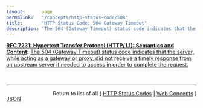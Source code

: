 ```yaml
---
layout:      page
permalink:   "/concepts/http-status-code/504"
title:       "HTTP Status Code: 504 Gateway Timeout"
description: "The 504 (Gateway Timeout) status code indicates that the server, while acting as a gateway or proxy, did not receive a timely response from an upstream server it needed to access in order to complete the request."
---
```


**[RFC 7231: Hypertext Transfer Protocol (HTTP/1.1): Semantics and Content](/specs/IETF/RFC/7231 "The Hypertext Transfer Protocol (HTTP) is an application-level protocol for distributed, collaborative, hypertext information systems. This document defines the semantics of HTTP/1.1 messages as expressed by request methods, request header fields, response status codes, and response header fields, along with the payload of messages (metadata and body content) and mechanisms for content negotiation."):** [The 504 (Gateway Timeout) status code indicates that the server, while acting as a gateway or proxy, did not receive a timely response from an upstream server it needed to access in order to complete the request.](http://tools.ietf.org/html/rfc7231#section-6.6.5 "Read documentation for HTTP Status Code &#34;504&#34;")

<br/>
<hr/>

<p style="float : left"><a href="./504.json" title="JSON representing this particular Web Concept value">JSON</a></p>
<p style="text-align: right">Return to list of all ( <a href="../http-status-codes">HTTP Status Codes</a> | <a href="../">Web Concepts</a> )</p>
